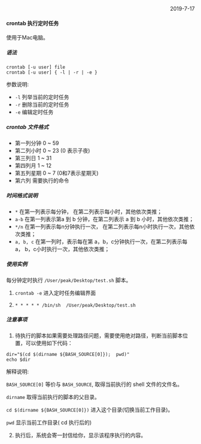 
<p align="right">2019-7-17</p>

#### crontab 执行定时任务

使用于Mac电脑。

##### 语法

```shell
crontab [-u user] file
crontab [-u user] { -l | -r | -e }
```

参数说明:
* `-l` 列举当前的定时任务
* `-r` 删除当前的定时任务
* `-e` 编辑定时任务

##### crontab 文件格式

* 第一列分钟 0 ~ 59
* 第二列小时 0 ~ 23 (0 表示子夜)
* 第三列日 1 ~ 31
* 第四列月 1 ~ 12
* 第五列星期 0 ~ 7 (0和7表示星期天)
* 第六列 需要执行的命令

##### 时间格式说明

* `*`  在第一列表示每分钟， 在第二列表示每小时，其他依次类推；
* `a-b`  在第一列表示第a 到 b 分钟，在第二列表示 a 到 b 小时，其他依次类推； 
* `*/n` 在第一列表示每n分钟执行一次， 在第二列表示每n小时执行一次，其他依次类推；
* `a, b, c`  在第一列时，表示每在第 a，b，c分钟执行一次，在第二列表示每a， b，c小时执行一次，其他依次类推；

##### 使用实例

每分钟定时执行 `/User/peak/Desktop/test.sh` 脚本。

1. `crontab -e` 进入定时任务编辑界面

2. `* * * * * /bin/sh  /User/peak/Desktop/test.sh`

##### 注意事项

1. 待执行的脚本如果需要处理路径问题，需要使用绝对路径，判断当前脚本位置，可以使用如下代码：

```
dir="$(cd $(dirname ${BASH_SOURCE[0]});  pwd)"
echo $dir
```
解释说明:

`BASH_SOURCE[0]` 等价与 `BASH_SOURCE`, 取得当前执行的 shell 文件的文件名。

`dirname` 取得当前执行的脚本的父目录。

`cd $(dirname ${BASH_SOURCE[0]})` 进入这个目录(切换当前工作目录)。

`pwd` 显示当前工作目录( cd 执行后的)

2. 执行后，系统会寄一封信给你，显示该程序执行的内容。

